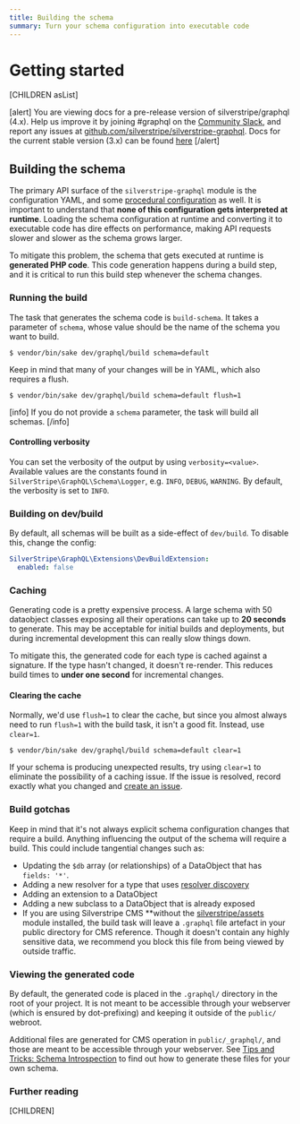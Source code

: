 ```yaml
---
title: Building the schema
summary: Turn your schema configuration into executable code
---
```


# Getting started

[CHILDREN asList]

[alert]
You are viewing docs for a pre-release version of silverstripe/graphql (4.x).
Help us improve it by joining #graphql on the [Community Slack](https://www.silverstripe.org/blog/community-slack-channel/),
and report any issues at [github.com/silverstripe/silverstripe-graphql](https://github.com/silverstripe/silverstripe-graphql). 
Docs for the current stable version (3.x) can be found
[here](https://github.com/silverstripe/silverstripe-graphql/tree/3)
[/alert]

## Building the schema

The primary API surface of the `silverstripe-graphql` module is the configuration YAML, and
some [procedural configuration](using_procedual_code) as well. It is important to understand
that **none of this configuration gets interpreted at runtime**. Loading the schema configuration
at runtime and converting it to executable code has dire effects on performance, making
API requests slower and slower as the schema grows larger.

To mitigate this problem, the schema that gets executed at runtime is **generated PHP code**.
This code generation happens during a build step, and it is critical to run this build step
whenever the schema changes.

### Running the build

The task that generates the schema code is `build-schema`. It takes a parameter of `schema`, whose value should be the name of the schema you want to build.

`$ vendor/bin/sake dev/graphql/build schema=default`

Keep in mind that many of your changes will be in YAML, which also requires a flush.

`$ vendor/bin/sake dev/graphql/build schema=default flush=1`

[info]
If you do not provide a `schema` parameter, the task will build all schemas.
[/info]

#### Controlling verbosity

You can set the verbosity of the output by using `verbosity=<value>`.
Available values are the constants found in `SilverStripe\GraphQL\Schema\Logger`, e.g. `INFO`, `DEBUG`, `WARNING`.
By default, the verbosity is set to `INFO`.


### Building on dev/build

By default, all schemas will be built as a side-effect of `dev/build`. To disable this, change
the config:

```yaml
SilverStripe\GraphQL\Extensions\DevBuildExtension:
  enabled: false
```


### Caching

Generating code is a pretty expensive process. A large schema with 50 dataobject classes exposing
all their operations can take up to **20 seconds** to generate. This may be acceptable
for initial builds and deployments, but during incremental development this can really
slow things down.

To mitigate this, the generated code for each type is cached against a signature.
If the type hasn't changed, it doesn't re-render. This reduces build times to **under one second** for incremental changes. 

#### Clearing the cache

Normally, we'd use `flush=1` to clear the cache, but since you almost always need to run `flush=1` with the build task, it isn't a good fit. Instead, use `clear=1`.

`$ vendor/bin/sake dev/graphql/build schema=default clear=1`

If your schema is producing unexpected results, try using `clear=1` to eliminate the possibility
of a caching issue. If the issue is resolved, record exactly what you changed and [create an issue](https://github.com/silverstripe/silverstripe-graphql/issues/new).

### Build gotchas

Keep in mind that it's not always explicit schema configuration changes that require a build.
Anything influencing the output of the schema will require a build. This could include
tangential changes such as:

* Updating the `$db` array (or relationships) of a DataObject that has `fields: '*'`.
* Adding a new resolver for a type that uses [resolver discovery](../working_with_generic_types/resolver_discovery)
* Adding an extension to a DataObject
* Adding a new subclass to a DataObject that is already exposed
* If you are using Silverstripe CMS **without the [silverstripe/assets](https://github.com/silverstripe/silverstripe-assets) module installed, the build task will leave a `.graphql` file artefact in your public directory for CMS reference.
Though it doesn't contain any highly sensitive data, we recommend you block this file from being viewed by outside
  traffic.
  


### Viewing the generated code

By default, the generated code is placed in the `.graphql/` directory in the root of your project.
It is not meant to be accessible through your webserver (which is ensured by dot-prefixing)
and keeping it outside of the `public/` webroot. 

Additional files are generated for CMS operation in `public/_graphql/`, and
those are meant to be accessible through your webserver.
See [Tips and Tricks: Schema Introspection](tips_and_tricks#schema-introspection)
to find out how to generate these files for your own schema.


### Further reading

[CHILDREN]
